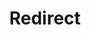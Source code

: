 ﻿---
layout: src/layouts/Redirect.astro
title: Redirect
redirect: https://yamldoc.liuyan.wang/docs/administration/managing-infrastructure/moving-your-octopus/move-the-database-and-server
pubDate:  2023-01-01
navSearch: false
navSitemap: false
navMenu: false
---

